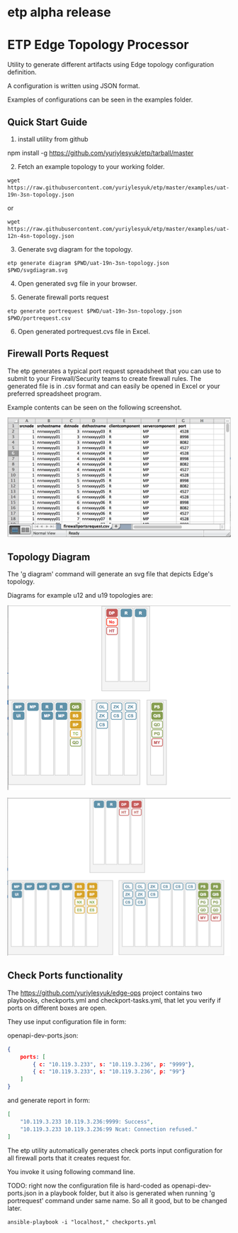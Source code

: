 # etp alpha release


# ETP Edge Topology Processor

Utility to generate different artifacts using Edge topology configuration definition.

A configuration is written using JSON format. 

Examples of configurations can be seen in the examples folder.

## Quick Start Guide

1. install utility from github

npm install -g https://github.com/yuriylesyuk/etp/tarball/master


2. Fetch an example topology to your working folder. 

```shell
wget https://raw.githubusercontent.com/yuriylesyuk/etp/master/examples/uat-19n-3sn-topology.json
```
or
```shell
wget https://raw.githubusercontent.com/yuriylesyuk/etp/master/examples/uat-12n-4sn-topology.json
```

3. Generate svg diagram for the topology.
```shell
etp generate diagram $PWD/uat-19n-3sn-topology.json $PWD/svgdiagram.svg
```
4. Open generated svg file in your browser.


5. Generate firewall ports request
```shell
etp generate portrequest $PWD/uat-19n-3sn-topology.json $PWD/portrequest.csv
```

6. Open generated portrequest.cvs file in Excel.


## Firewall Ports Request

The etp generates a typical port request spreadsheet that you can use to submit to your Firewall/Security teams to create firewall rules. The generated file is in .csv format and can easily be opened in Excel or your preferred spreadsheet program.

Example contents can be seen on the following screenshot.

![alt port requests](docs/fwportrequest.png)



## Topology Diagram

The 'g diagram' command will generate an svg file that depicts Edge's topology.

Diagrams for example u12 and u19 topologies are:

![alt u12](docs/svgdiagram-u12.png)

![alt u19](docs/svgdiagram-u19.png)


## Check Ports functionality

The https://github.com/yuriylesyuk/edge-ops project contains two playbooks, checkports.yml and checkport-tasks.yml, that let you verify if ports on different boxes are open.

They use input configuration file in form: 

openapi-dev-ports.json:
```json
{ 
    ports: [
        { c: "10.119.3.233", s: "10.119.3.236", p: "9999"},
        { c: "10.119.3.233", s: "10.119.3.236", p: "99"}
    ]
}
```

and generate report in form: 
```json
[
    "10.119.3.233 10.119.3.236:9999: Success",
    "10.119.3.233 10.119.3.236:99 Ncat: Connection refused."
]
```

The etp utility automatically generates check ports input configuration for all firewall ports that it creates request for.

You invoke it using following command line.

TODO: right now the configuration file is hard-coded as openapi-dev-ports.json in a playbook folder, but it also is generated when running 'g portrequest' command under same name. So all it good, but to be changed later.

```shell
ansible-playbook -i "localhost," checkports.yml
```
